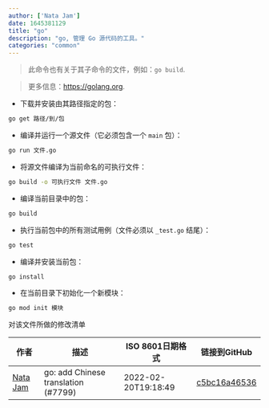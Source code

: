 ```yaml
---
author: ['Nata Jam']
date: 1645381129
title: "go"
description: "go, 管理 Go 源代码的工具。"
categories: "common"
---
```

> 此命令也有关于其子命令的文件，例如：`go build`.

> 更多信息：<https://golang.org>.

- 下载并安装由其路径指定的包：

```bash
go get 路径/到/包
```

- 编译并运行一个源文件（它必须包含一个 `main` 包）：

```bash
go run 文件.go
```

- 将源文件编译为当前命名的可执行文件：

```bash
go build -o 可执行文件 文件.go
```

- 编译当前目录中的包：

```bash
go build
```

- 执行当前包中的所有测试用例（文件必须以 `_test.go` 结尾）：

```bash
go test
```

- 编译并安装当前包：

```bash
go install
```

- 在当前目录下初始化一个新模块：

```bash
go mod init 模块
```
对该文件所做的修改清单


作者 | 描述 | ISO 8601日期格式 | 链接到GitHub
------|-----|-----|-----
[Nata Jam](mailto:71621144+wandersofb@users.noreply.github.com) | go: add Chinese translation (#7799) | 2022-02-20T19:18:49 | [c5bc16a46536](https://github.com/tldr-pages/tldr/commit/c5bc16a4653687b51c61c9e6a41aa313a01ac036)

